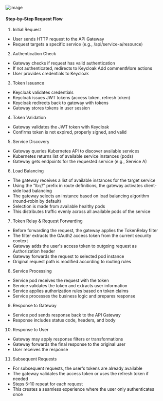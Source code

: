 
![image](https://github.com/user-attachments/assets/fc321b4b-10bf-4f2f-9057-e909d29fbae6)  

  
#### Step-by-Step Request Flow
1. Initial Request
* User sends HTTP request to the API Gateway  
* Request targets a specific service (e.g., /api/service-a/resource)  

2. Authentication Check
* Gateway checks if request has valid authentication  
* If not authenticated, redirects to Keycloak  Add commentMore actions
* User provides credentials to Keycloak  

3. Token Issuance
* Keycloak validates credentials  
* Keycloak issues JWT tokens (access token, refresh token)  
* Keycloak redirects back to gateway with tokens
* Gateway stores tokens in user session

4. Token Validation
* Gateway validates the JWT token with Keycloak
* Confirms token is not expired, properly signed, and valid

5. Service Discovery
* Gateway queries Kubernetes API to discover available services
* Kubernetes returns list of available service instances (pods)
* Gateway gets endpoints for the requested service (e.g., Service A)

6. Load Balancing
* The gateway receives a list of available instances for the target service  
* Using the "lb://" prefix in route definitions, the gateway activates client-side load balancing  
* The gateway selects an instance based on load balancing algorithm (round-robin by default)  
* Selection is made from available healthy pods  
* This distributes traffic evenly across all available pods of the service

7. Token Relay & Request Forwarding
* Before forwarding the request, the gateway applies the TokenRelay filter  
* The filter extracts the OAuth2 access token from the current security context  
* Gateway adds the user's access token to outgoing request as Authorization header  
* Gateway forwards the request to selected pod instance  
* Original request path is modified according to routing rules  

8. Service Processing
* Service pod receives the request with the token
* Service validates the token and extracts user information
* Service applies authorization rules based on token claims
* Service processes the business logic and prepares response

9. Response to Gateway
* Service pod sends response back to the API Gateway
* Response includes status code, headers, and body

10. Response to User
* Gateway may apply response filters or transformations
* Gateway forwards the final response to the original user
* User receives the response

11. Subsequent Requests
* For subsequent requests, the user's tokens are already available
* The gateway validates the access token or uses the refresh token if needed
* Steps 5-10 repeat for each request
* This creates a seamless experience where the user only authenticates once
